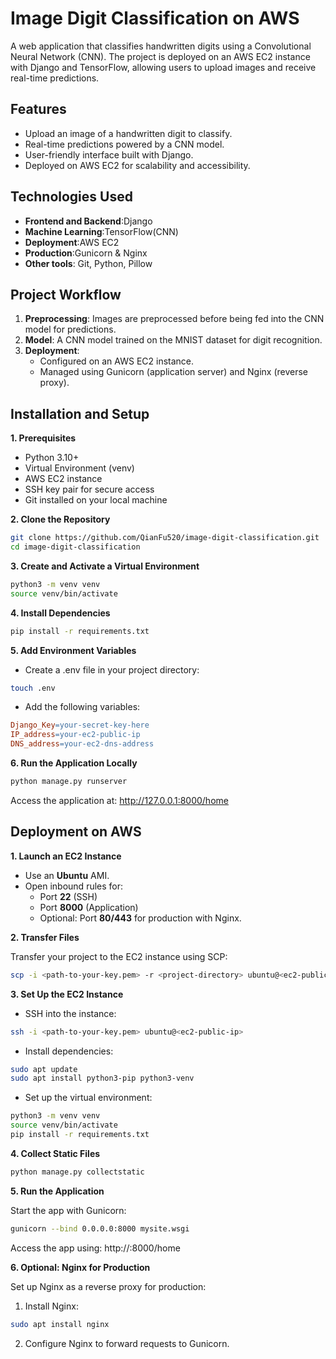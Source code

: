 # Image Digit Classification on AWS
A web application that classifies handwritten digits using a Convolutional Neural Network (CNN). The project is deployed on an AWS EC2 instance with Django and TensorFlow, allowing users to upload images and receive real-time predictions.
## Features
- Upload an image of a handwritten digit to classify.
- Real-time predictions powered by a CNN model.
- User-friendly interface built with Django.
- Deployed on AWS EC2 for scalability and accessibility.
## Technologies Used
- **Frontend and Backend**:Django
- **Machine Learning**:TensorFlow(CNN)
- **Deployment**:AWS EC2
- **Production**:Gunicorn & Nginx
- **Other tools**: Git, Python, Pillow
## Project Workflow
1. **Preprocessing**: Images are preprocessed before being fed into the CNN model for predictions.
2. **Model**: A CNN model trained on the MNIST dataset for digit recognition.
3. **Deployment**:
      - Configured on an AWS EC2 instance.
      - Managed using Gunicorn (application server) and Nginx (reverse proxy).
## Installation and Setup
**1. Prerequisites**
- Python 3.10+
- Virtual Environment (venv)
- AWS EC2 instance
- SSH key pair for secure access
- Git installed on your local machine
  
**2. Clone the Repository**
  ```bash
 git clone https://github.com/QianFu520/image-digit-classification.git
 cd image-digit-classification
```

**3. Create and Activate a Virtual Environment**
```bash
python3 -m venv venv
source venv/bin/activate
```

**4. Install Dependencies**
```bash
pip install -r requirements.txt
```

**5. Add Environment Variables**
- Create a .env file in your project directory:
```bash
touch .env
```
- Add the following variables:
```makefile
Django_Key=your-secret-key-here
IP_address=your-ec2-public-ip
DNS_address=your-ec2-dns-address
```

**6. Run the Application Locally**
```bash
python manage.py runserver
```

Access the application at: http://127.0.0.1:8000/home

## Deployment on AWS
**1. Launch an EC2 Instance**
- Use an **Ubuntu** AMI.
- Open inbound rules for:
   - Port **22** (SSH)
   - Port **8000** (Application)
   - Optional: Port **80/443** for production with Nginx.
     
**2. Transfer Files**

Transfer your project to the EC2 instance using SCP:
```bash
scp -i <path-to-your-key.pem> -r <project-directory> ubuntu@<ec2-public-ip>:/home/ubuntu
```

**3. Set Up the EC2 Instance**
- SSH into the instance:
```bash
ssh -i <path-to-your-key.pem> ubuntu@<ec2-public-ip>
```
- Install dependencies:
```bash
sudo apt update
sudo apt install python3-pip python3-venv
```
- Set up the virtual environment:
```bash
python3 -m venv venv
source venv/bin/activate
pip install -r requirements.txt
```

**4. Collect Static Files**
```bash
python manage.py collectstatic
```

**5. Run the Application**

Start the app with Gunicorn:
```bash
gunicorn --bind 0.0.0.0:8000 mysite.wsgi
```
Access the app using: http://<ec2-public-ip>:8000/home

**6. Optional: Nginx for Production**

Set up Nginx as a reverse proxy for production:
1. Install Nginx:
```bash
sudo apt install nginx
```
2. Configure Nginx to forward requests to Gunicorn.



















